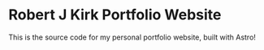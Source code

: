 # Robert J Kirk Portfolio Website

This is the source code for my personal portfolio website, built with Astro!
